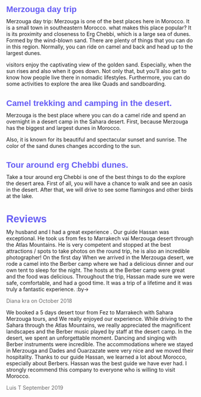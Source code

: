 <h2 style="color:#665df5;font-family:Rubik-Bold, arial, sans-serif;font-size: 22px;margin-bottom: 10px;">Merzouga day trip</h2>Merzouga day trip: Merzouga is one of the best places here in Morocco. It is a small town in southeastern Morocco. what makes this place popular? It is its proximity and closeness to Erg Chebbi, which is a large sea of dunes. Formed by the wind-blown sand. There are plenty of things that you can do in this region. Normally, you can ride on camel and back and head up to the largest dunes.

visitors enjoy the captivating view of the golden sand. Especially, when the sun rises and also when it goes down. Not only that, but you’ll also get to know how people live there in nomadic lifestyles. Furthermore, you can do some activities to explore the area like Quads and sandboarding.

<h2 style="color:#665df5;font-family:Rubik-Bold, arial, sans-serif;font-size: 22px;margin-bottom: 10px;">Camel trekking and camping in the desert.</h2> Merzouga is the best place where you can do a camel ride and spend an overnight in a desert camp in the Sahara desert. First,  because Merzouga has the biggest and largest dunes in Morocco.

Also, it is known for its beautiful and spectacular sunset and sunrise. The color of the sand dunes changes according to the sun.

<h2 style="color:#665df5;font-family:Rubik-Bold, arial, sans-serif;font-size: 22px;margin-bottom: 10px;">Tour around erg Chebbi dunes.</h2> Take a tour around erg Chebbi is one of the best things to do the explore the desert area. First of all, you will have a chance to walk and see an oasis in the desert. After that, we will drive to see some flamingos and other birds at the lake.



<h2 style="color:#665df5;font-family:Rubik-Bold, arial, sans-serif;font-size: 27px;margin-bottom: 10px;">Reviews</h2> My husband and I had a great experience . Our guide Hassan was exceptional. He took us from fes to Marrakech vai Merzouga desert through the Atlas Mountains. He is very competent and stopped at the best attractions / spots to take photos on the round trip, he is also an incredible photographer! On the first day When we arrived in the Merzouga desert, we rode a camel into the Berber camp where we had a delicious dinner and our own tent to sleep for the night. The hosts at the Berber camp were great and the food was delicious. Throughout the trip, Hassan made sure we were safe, comfortable, and had a good time. It was a trip of a lifetime and it was truly a fantastic experience. :by-><p style=" color:#6d6d6d">Diana kra on October 2018</p>

We booked a 5 days desert tour from Fez to Marrakech with Sahara Merzouga tours, and We really enjoyed our experience. While driving to the Sahara through the Atlas Mountains, we really appreciated the magnificent landscapes and the Berber music played by staff at the desert camp. In the desert, we spent an unforgettable moment. Dancing and singing with Berber instruments were incredible. The accommodations where we stayed in Merzouga and Dades and Ouarzazate were very nice and we moved their hospitality. Thanks to our guide Hassan, we learned a lot about Morocco, especially about Berbers. Hassan was the best guide we have ever had. I strongly recommend this company to everyone who is willing to visit Morocco.<p style=" color:#6d6d6d">Luis T
September 2019</p>
